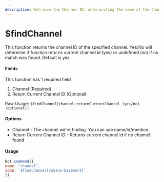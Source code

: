 ```yaml
---
description: Retrieve the Channel ID, when writing the name of the Channel. (Global)
---
```


# $findChannel

This function returns the channel ID of the specified channel. Yes/No will determine if function returns current channel id (yes) or undefined (no) if no match was found. Default is yes

#### Fields

This function has 1 required field

1. Channel (Required)
2. Return Current Channel ID (Optional)

Raw Usage: `$findChannel[channel;returnCurrentChannel (yes/no) (optional)]`

#### Options

* Channel - The channel we're finding. You can use name/id/mention
* Return Current Channel ID - Returns current channel id if no channel found

#### Usage

```javascript
bot.command({
name: "channel",
code: `$findChannel[rubens-basement]`
})
```
